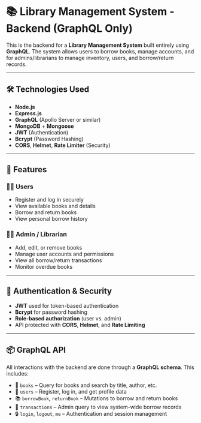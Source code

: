 # 📚 Library Management System - Backend (GraphQL Only)

This is the backend for a **Library Management System** built entirely using **GraphQL**. The system allows users to borrow books, manage accounts, and for admins/librarians to manage inventory, users, and borrow/return records.

---

## 🛠️ Technologies Used

- **Node.js**
- **Express.js**
- **GraphQL** (Apollo Server or similar)
- **MongoDB** + **Mongoose**
- **JWT** (Authentication)
- **Bcrypt** (Password Hashing)
- **CORS**, **Helmet**, **Rate Limiter** (Security)

---

## 🌟 Features

### 👨‍🎓 Users
- Register and log in securely
- View available books and details
- Borrow and return books
- View personal borrow history

### 👩‍💼 Admin / Librarian
- Add, edit, or remove books
- Manage user accounts and permissions
- View all borrow/return transactions
- Monitor overdue books

---

## 🔐 Authentication & Security

- **JWT** used for token-based authentication
- **Bcrypt** for password hashing
- **Role-based authorization** (user vs. admin)
- API protected with **CORS**, **Helmet**, and **Rate Limiting**

---

## 📦 GraphQL API

All interactions with the backend are done through a **GraphQL schema**. This includes:

- 📖 `books` – Query for books and search by title, author, etc.  
- 👤 `users` – Register, log in, and get profile data  
- 📚 `borrowBook`, `returnBook` – Mutations to borrow and return books  
- 📑 `transactions` – Admin query to view system-wide borrow records  
- 🔒 `login`, `logout`, `me` – Authentication and session management
